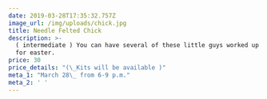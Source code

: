 ```yaml
---
date: 2019-03-28T17:35:32.757Z
image_url: /img/uploads/chick.jpg
title: Needle Felted Chick
description: >-
  ( intermediate ) You can have several of these little guys worked up in time
  for easter.
price: 30
price_details: "(\_Kits will be available )"
meta_1: "March 28\_ from 6-9 p.m."
meta_2: ' '
---
```



